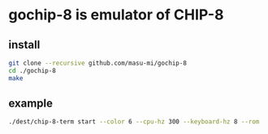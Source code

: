 # gochip-8 is emulator of CHIP-8

## install
```sh
git clone --recursive github.com/masu-mi/gochip-8
cd ./gochip-8
make
```

## example

```sh
./dest/chip-8-term start --color 6 --cpu-hz 300 --keyboard-hz 8 --rom './roms/games/Space Invaders [David Winter].ch8'
```
